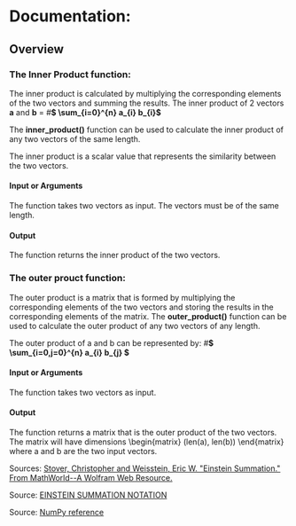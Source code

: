 # **Documentation:**
## **Overview**
### **The Inner Product function:**
The inner product is calculated by multiplying the corresponding elements of the two vectors and summing the results.
The inner product of 2 vectors **a** and **b** =
#**$ \sum_{i=0}^{n} a_{i} b_{i}$**

The **inner_product()** function can be used to calculate the inner product of any two vectors of the same length.

The inner product is a scalar value that represents the similarity between the two vectors.

#### **Input or Arguments**
The function takes two vectors as input. The vectors must be of the same length.

#### **Output**
The function returns the inner product of the two vectors.

### **The outer prouct function:**

The outer product is a matrix that is formed by multiplying the corresponding elements of the two vectors and storing the results in the corresponding elements of the matrix.
The **outer_product()** function can be used to calculate the outer product of any two vectors of any length.

The outer product of a and b can be represented by:
#**$ \sum_{i=0,j=0}^{n} a_{i} b_{j} $**

#### **Input or Arguments**
The function takes two vectors as input.

#### **Output**
The function returns a matrix that is the outer product of the two vectors. The matrix will have dimensions \begin{matrix} (len(a), len(b)) \end{matrix} where a and b are the two input vectors.


Sources: [Stover, Christopher and Weisstein, Eric W. "Einstein Summation." From MathWorld--A Wolfram Web Resource. ](https://mathworld.wolfram.com/EinsteinSummation.html)

Source: [EINSTEIN SUMMATION NOTATION](http://dslavsk.sites.luc.edu/courses/phys301/classnotes/einsteinsummationnotation.pdf)

Source: [NumPy reference](https://numpy.org/doc/stable/reference/index.html)


